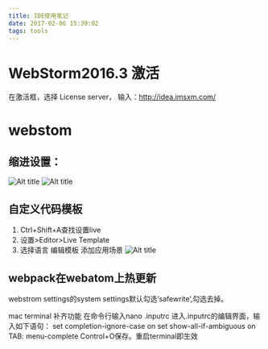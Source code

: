 ```yaml
---
title: IDE使用笔记
date: 2017-02-06 15:39:02
tags: tools
---
```

# WebStorm2016.3 激活
在激活框，选择 License server， 输入：http://idea.imsxm.com/
# webstom
## 缩进设置：
![Alt title](/images/tab1.png)
![Alt title](/images/tab2.png)

## 自定义代码模板
1. Ctrl+Shift+A查找设置live
2. 设置>Editor>Live Template
3. 选择语言 编辑模板 添加应用场景
![Alt title](/images/IDE1.png)

## webpack在webatom上热更新
webstrom settings的system settings默认勾选‘safewrite’,勾选去掉。


mac terminal 补齐功能
在命令行输入nano .inputrc
进入.inputrc的编辑界面，输入如下语句：
set completion-ignore-case on set show-all-if-ambiguous on TAB: menu-complete
Control+O保存。重启terminal即生效
